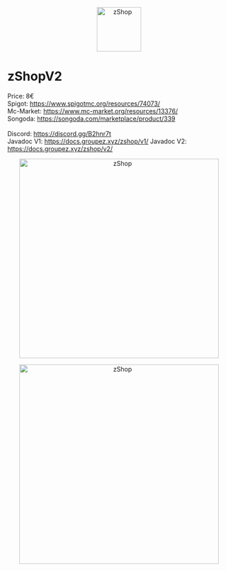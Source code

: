 <p align="center"><img src="https://img.groupez.xyz/zshop/shop.png" width="100" alt="zShop"></p>

# zShopV2

Price: 8€<br>
Spigot: https://www.spigotmc.org/resources/74073/ <br>
Mc-Market: https://www.mc-market.org/resources/13376/ <br>
Songoda: https://songoda.com/marketplace/product/339 <br>
<br>
Discord: https://discord.gg/B2hnr7t<br>
Javadoc V1: https://docs.groupez.xyz/zshop/v1/
Javadoc V2: https://docs.groupez.xyz/zshop/v2/

<p align="center"><img src="https://img.groupez.xyz/zshop/img1.png" width="450" alt="zShop"></p>
<p align="center"><img src="https://img.groupez.xyz/zshop/buy.png" width="450" alt="zShop"></p>
